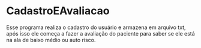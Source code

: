 # CadastroEAvaliacao
Esse programa realiza o cadastro do usuário e armazena em arquivo txt, após isso ele começa a fazer a avaliação do paciente para saber se ele está na ala de baixo médio ou auto risco.
